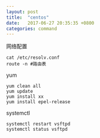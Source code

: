 ```yaml
---
layout: post
title:  "centos"
date:   2017-06-27 20:35:35 +0800
categories: command
---
```


网络配置
```
cat /etc/resolv.conf
route -n #路由表
```

yum
```
yum clean all
yum update
yum install xx
yum install epel-release
```

systemctl

```
systemctl restart vsftpd
systemctl status vsftpd
```
